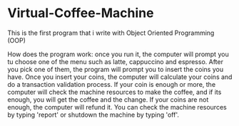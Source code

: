 # Virtual-Coffee-Machine

This is the first program that i write with Object Oriented Programming (OOP)

How does the program work:
once you run it, the computer will prompt you tu choose one of the menu such as latte, cappuccino and espresso. After you pick one of them, the program will prompt you to insert the coins you have. Once you insert your coins, the computer will calculate your coins and do a transaction validation process. If your coin is enough or more, the computer will check the machine resources to make the coffee, and if its enough, you will get the coffee and the change. If your coins are not enough, the computer will refund it. You can check the machine resources by typing 'report' or shutdown the machine by typing 'off'.
